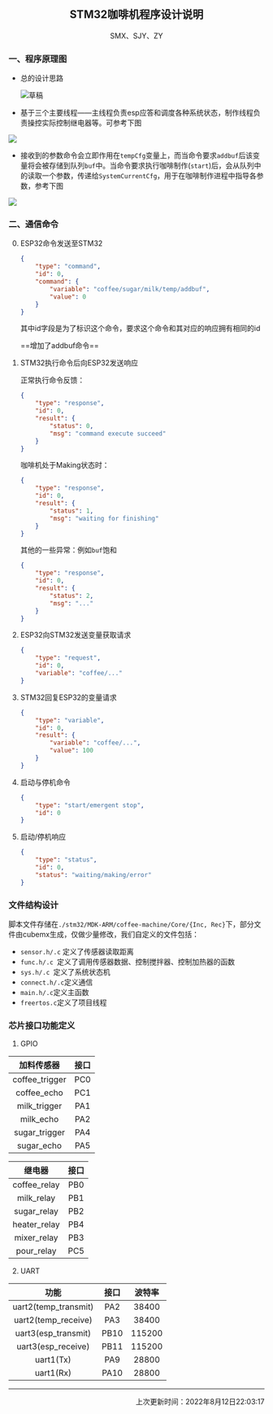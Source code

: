 <center><h2>
    STM32咖啡机程序设计说明
    </h2></center>
<center>SMX、SJY、ZY</center>

<h3>
    一、程序原理图
</h3>

- 总的设计思路

  ![草稿](./Doc/草稿.jpg)


- 基于三个主要线程——主线程负责esp应答和调度各种系统状态，制作线程负责操控实际控制继电器等。可参考下图

![](./Doc/多线程.jpg)



- 接收到的参数命令会立即作用在`tempCfg`变量上，而当命令要求`addbuf`后该变量将会被存储到队列`buf`中。当命令要求执行咖啡制作(`start`)后，会从队列中的读取一个参数，传递给`SystemCurrentCfg`，用于在咖啡制作进程中指导各参数，参考下图

![](./Doc/队列.jpg)





<h3>
    二、通信命令
</h3>

0. ESP32命令发送至STM32

   ```json
   {
       "type": "command",
       "id": 0,
       "command": {
           "variable": "coffee/sugar/milk/temp/addbuf",
           "value": 0
       }
   }
   ```

   其中id字段是为了标识这个命令，要求这个命令和其对应的响应拥有相同的id

   ==增加了addbuf命令==

1. STM32执行命令后向ESP32发送响应

   正常执行命令反馈：

   ```json
   {
       "type": "response",
       "id": 0,
       "result": {
           "status": 0,
           "msg": "command execute succeed"
       }
   }
   ```

   咖啡机处于Making状态时：

   ```json
   {
       "type": "response",
       "id": 0,
       "result": {
           "status": 1,
           "msg": "waiting for finishing"
       }
   }
   ```

   其他的一些异常：例如`buf`饱和

   ```json
   {
       "type": "response",
       "id": 0,
       "result": {
           "status": 2,
           "msg": "..."
       }
   }
   ```

2. ESP32向STM32发送变量获取请求

   ```json
   {
       "type": "request",
       "id": 0,
       "variable": "coffee/..."
   }
   ```

3. STM32回复ESP32的变量请求

   ```json
   {
       "type": "variable",
       "id": 0,
       "result": {
           "variable": "coffee/...",
           "value": 100
       }
   }
   ```

4. 启动与停机命令

   ```json
   {
       "type": "start/emergent stop",
       "id": 0
   }
   ```

5. 启动/停机响应

   ```json
   {
       "type": "status",
       "id": 0,
       "status": "waiting/making/error"
   }
   ```



### 文件结构设计

脚本文件存储在`./stm32/MDK-ARM/coffee-machine/Core/{Inc, Rec}`下，部分文件由cubemx生成，仅做少量修改，我们自定义的文件包括：

- `sensor.h/.c` 定义了传感器读取距离
- `func.h/.c `定义了调用传感器数据、控制搅拌器、控制加热器的函数
- `sys.h/.c `定义了系统状态机
- `connect.h/.c`定义通信
- `main.h/.c`定义主函数
- `freertos.c`定义了项目线程



### 芯片接口功能定义

1. GPIO

|   加料传感器   | 接口 |
| :------------: | :--: |
| coffee_trigger | PC0  |
|  coffee_echo   | PC1  |
|  milk_trigger  | PA1  |
|   milk_echo    | PA2  |
| sugar_trigger  | PA4  |
|   sugar_echo   | PA5  |



|    继电器    | 接口 |
| :----------: | :--: |
| coffee_relay | PB0  |
|  milk_relay  | PB1  |
| sugar_relay  | PB2  |
| heater_relay | PB4  |
| mixer_relay  | PB3  |
|  pour_relay  | PC5  |



2. UART

|         功能         | 接口 | 波特率 |
| :------------------: | :--: | :----: |
| uart2(temp_transmit) | PA2  | 38400  |
| uart2(temp_receive)  | PA3  | 38400  |
| uart3(esp_transmit)  | PB10 | 115200 |
|  uart3(esp_receive)  | PB11 | 115200 |
|      uart1(Tx)       | PA9  | 28800  |
|      uart1(Rx)       | PA10 | 28800  |



----

<div align = right>上次更新时间：2022年8月12日22:03:17</div>











